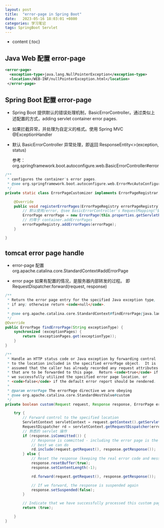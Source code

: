 ```yaml
---
layout: post
title:  "error-page in Spring Boot"
date:   2023-05-16 18:03:01 +0800
categories: 学习笔记
tags: SpringBoot Servlet
---
```

* content
{:toc}

## Java Web 配置 error-page

```xml
<error-page>  
  <exception-type>java.lang.NullPointerException</exception-type>  
  <location>/WEB-INF/nullPointerException.html</location>  
 </error-page> 
```

## Spring Boot 配置 error-page

- Spring Boot 提供默认的错误处理机制，BasicErrorController。通过类似上述配置的方式，adding servlet container error pages.

- 如果拦截异常，并处理为自定义的格式。使用 Spring MVC @ExceptionHandler

- 默认 BasicErrorController 异常处理，即返回 ResponseEntity<>(exception, status)
  
  参考：org.springframework.boot.autoconfigure.web.BasicErrorController#error

```java
/**
 * configures the container's error pages.
 * @see org.springframework.boot.autoconfigure.web.ErrorMvcAutoConfiguration
 */
private static class ErrorPageCustomizer implements ErrorPageRegistrar, Ordered {

    @Override
    public void registerErrorPages(ErrorPageRegistry errorPageRegistry) {
        // 默认使用/error, @see BasicErrorController's RequestMapping("${server.error.path:${error.path:/error}}")
        ErrorPage errorPage = new ErrorPage(this.properties.getServletPrefix() + this.properties.getError().getPath());
        // 约等于 container.addErrorPages
        errorPageRegistry.addErrorPages(errorPage);
    }

}
```

## tomcat error page handle

- error-page 配置 org.apache.catalina.core.StandardContext#addErrorPage

- error page 如果有配置的情况，是服务器内部转发的过程。 即 RequestDispatcher.forward(request, response)

```java
/**
 * Return the error page entry for the specified Java exception type,
 * if any; otherwise return <code>null</code>. 
 *
 * @see org.apache.catalina.core.StandardContext#findErrorPage(java.lang.String)
 */
@Override
public ErrorPage findErrorPage(String exceptionType) {
    synchronized (exceptionPages) {
        return (exceptionPages.get(exceptionType));
    }
}
```

```java
/**
 * Handle an HTTP status code or Java exception by forwarding control
 * to the location included in the specified errorPage object.  It is
 * assumed that the caller has already recorded any request attributes
 * that are to be forwarded to this page.  Return <code>true</code> if
 * we successfully utilized the specified error page location, or
 * <code>false</code> if the default error report should be rendered.
 *
 * @param errorPage The errorPage directive we are obeying
 * @see org.apache.catalina.core.StandardHostValve#custom
 */
private boolean custom(Request request, Response response, ErrorPage er    rorPage) {

    try {
        // Forward control to the specified location
        ServletContext servletContext = request.getContext().getServletContext();
        RequestDispatcher rd = servletContext.getRequestDispatcher(errorPage.                    getLocation());
        // 熟悉的 servlet 操作
        if (response.isCommitted()) {
            // Response is committed - including the error page is the
            // best we can do
            rd.include(request.getRequest(), response.getResponse());
        } else {
            // Reset the response (keeping the real error code and message)
            response.resetBuffer(true);
            response.setContentLength(-1);

            rd.forward(request.getRequest(), response.getResponse());

            // If we forward, the response is suspended again
            response.setSuspended(false);
        }

        // Indicate that we have successfully processed this custom page
        return (true);

    }
}
```
